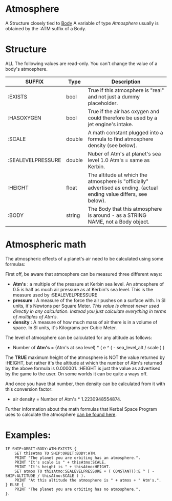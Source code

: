 # Atmosphere

A Structure closely tied to [Body](../body/index.html)
A variable of type *Atmosphere* usually is obtained by the :ATM suffix of a Body.

Structure
=========

ALL The following values are read-only.  You can't change the value
of a body's atmosphere.

SUFFIX            | Type   | Description
------------------|--------|------------
:EXISTS           | bool   | True if this atmosphere is "real" and not just a dummy placeholder.
:HASOXYGEN        | bool   | True if the air has oxygen and could therefore be used by a jet engine's intake.
:SCALE            | double | A math constant plugged into a formula to find atmosphere density (see below).
:SEALEVELPRESSURE | double | Nuber of Atm's at planet's sea level 1.0 Atm's = same as Kerbin.
:HEIGHT           | float  | The altitude at which the atmosphere is "officially" advertised as ending.  (actual ending value differs, see below).
:BODY             | string | The Body that this atmosphere is around - as a STRING NAME, not a Body object.

Atmospheric math
================

The atmospheric effects of a planet's air need to be calculated using some formulas:

First off, be aware that atmosphere can be measured three different ways:

* **Atm's** : a multiple of the pressure at Kerbin sea level.  An atmosphere of 0.5 is half as much air pressure as at Kerbin's sea level.  This is the measure used by :SEALEVELPRESSURE
* **pressure** : A measure of the force the air pushes on a surface with.  In SI units, it's Newtons per Square Meter.  *This value is almost never used directly in any calculation.  Instead you just calculate everything in terms of multiples of Atm's.*
* **density** : A measure of how much mass of air there is in a volume of space.  In SI units, it's Kilograms per Cubic Meter.

The level of atmosphere can be calculated for any altitude as follows:

* Number of **Atm's** = (Atm's at sea level) * ( e ^ ( - sea_level_alt / scale ) )

The **TRUE** maximum height of the atmosphere is NOT the value returned by :HEIGHT, but rather it's the altitude at which the number of Atm's returned by the above formula is 0.000001.  :HEIGHT is just the value as advertised by the game to the user.  On some worlds it can be quite a ways off.

And once you have that number, then density can be calculated from it with this conversion factor:

* air density = Number of Atm's  * 1.2230948554874.

Further information about the math formulas that Kerbal Space Program uses to calculate the atmosphere [can be found here](http://wiki.kerbalspaceprogram.com/wiki/Atmosphere).


Examples:
=========

    IF SHIP:ORBIT:BODY:ATM:EXISTS {
        SET thisAtmo TO SHIP:ORBIT:BODY:ATM.
        PRINT "The planet you are orbiting has an atmosphere.".
        PRINT "It's scale is " + thisAtmo:SCALE.
        PRINT "It's height is " + thisAtmo:HEIGHT.
        SET atmos TO thisAtmo:SEALEVELPRESSURE + ( CONSTANT():E ^ ( - SHIP:ALTITUDE / thisAtmo:SCALE ) ).
        PRINT "At this altitude the atmosphere is " + atmos + " Atm's.".
    } ELSE {
        PRINT "The planet you are orbiting has no atmosphere.".
    }.

